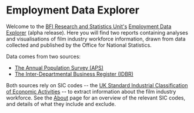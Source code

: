 # Employment Data Explorer
Welcome to the [BFI Research and Statistics Unit's](https://www.bfi.org.uk/industry-data-insights/) [Employment Data Explorer](https://bfi-rsu.github.io/employment/) (alpha release). Here you will find two reports containing analyses and visualisations of film industry workforce information, drawn from data collected and published by the Office for National Statistics.

Data comes from two sources:

* [The Annual Population Survey (APS)](https://bfi-rsu.github.io/employment/aps-report.html)
* [The Inter-Departmental Business Register (IDBR)](https://bfi-rsu.github.io/employment/idbr-report.html)

Both sources rely on SIC codes -- the [UK Standard Industrial Classification of Economic Activities](https://www.ons.gov.uk/methodology/classificationsandstandards/ukstandardindustrialclassificationofeconomicactivities/uksic2007) -- to extract information about the film industry workforce. See the [About](https://bfi-rsu.github.io/employment/about.html) page for an overview of the relevant SIC codes, and details of what they include and exclude.